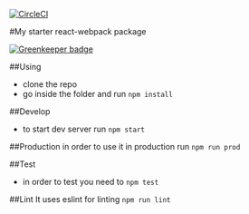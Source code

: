 [![CircleCI](https://circleci.com/gh/acambas/my_ser_starter.svg?style=svg)](https://circleci.com/gh/acambas/my_ser_starter)

#My starter react-webpack package

[![Greenkeeper badge](https://badges.greenkeeper.io/acambas/my_ser_starter.svg)](https://greenkeeper.io/)

##Using
- clone the repo
- go inside the folder and run `npm install`

##Develop
- to start dev server run `npm start`

##Production
in order to use it in production run `npm run prod`

##Test
- in order to test you need to
`npm test`

##Lint 
It uses eslint for linting
`npm run lint`

